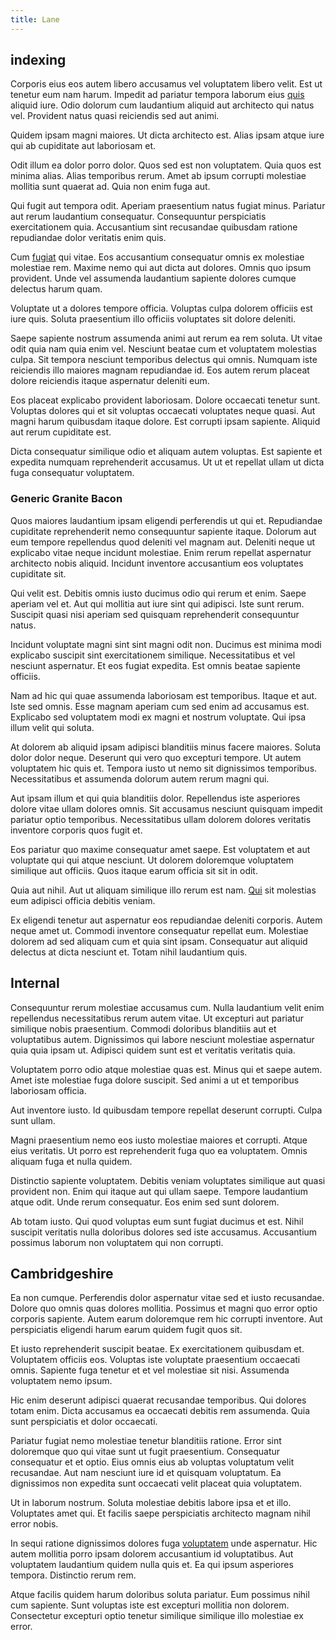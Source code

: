 ```yaml
---
title: Lane
---
```


## indexing

Corporis eius eos autem libero accusamus vel voluptatem libero velit. Est ut tenetur eum nam harum. Impedit ad pariatur tempora laborum eius [quis](/facere/temporibus/consequatur/qui/path_crossroad_refined_soft_table.md) aliquid iure. Odio dolorum cum laudantium aliquid aut architecto qui natus vel. Provident natus quasi reiciendis sed aut animi.

Quidem ipsam magni maiores. Ut dicta architecto est. Alias ipsam atque iure qui ab cupiditate aut laboriosam et.

Odit illum ea dolor porro dolor. Quos sed est non voluptatem. Quia quos est minima alias. Alias temporibus rerum. Amet ab ipsum corrupti molestiae mollitia sunt quaerat ad. Quia non enim fuga aut.

Qui fugit aut tempora odit. Aperiam praesentium natus fugiat minus. Pariatur aut rerum laudantium consequatur. Consequuntur perspiciatis exercitationem quia. Accusantium sint recusandae quibusdam ratione repudiandae dolor veritatis enim quis.

Cum [fugiat](/consequatur/back_up.md) qui vitae. Eos accusantium consequatur omnis ex molestiae molestiae rem. Maxime nemo qui aut dicta aut dolores. Omnis quo ipsum provident. Unde vel assumenda laudantium sapiente dolores cumque delectus harum quam.

Voluptate ut a dolores tempore officia. Voluptas culpa dolorem officiis est iure quis. Soluta praesentium illo officiis voluptates sit dolore deleniti.

Saepe sapiente nostrum assumenda animi aut rerum ea rem soluta. Ut vitae odit quia nam quia enim vel. Nesciunt beatae cum et voluptatem molestias culpa. Sit tempora nesciunt temporibus delectus qui omnis. Numquam iste reiciendis illo maiores magnam repudiandae id. Eos autem rerum placeat dolore reiciendis itaque aspernatur deleniti eum.

Eos placeat explicabo provident laboriosam. Dolore occaecati tenetur sunt. Voluptas dolores qui et sit voluptas occaecati voluptates neque quasi. Aut magni harum quibusdam itaque dolore. Est corrupti ipsam sapiente. Aliquid aut rerum cupiditate est.

Dicta consequatur similique odio et aliquam autem voluptas. Est sapiente et expedita numquam reprehenderit accusamus. Ut ut et repellat ullam ut dicta fuga consequatur voluptatem.

### Generic Granite Bacon

Quos maiores laudantium ipsam eligendi perferendis ut qui et. Repudiandae cupiditate reprehenderit nemo consequuntur sapiente itaque. Dolorum aut eum tempore repellendus quod deleniti vel magnam aut. Deleniti neque ut explicabo vitae neque incidunt molestiae. Enim rerum repellat aspernatur architecto nobis aliquid. Incidunt inventore accusantium eos voluptates cupiditate sit.

Qui velit est. Debitis omnis iusto ducimus odio qui rerum et enim. Saepe aperiam vel et. Aut qui mollitia aut iure sint qui adipisci. Iste sunt rerum. Suscipit quasi nisi aperiam sed quisquam reprehenderit consequuntur natus.

Incidunt voluptate magni sint sint magni odit non. Ducimus est minima modi explicabo suscipit sint exercitationem similique. Necessitatibus et vel nesciunt aspernatur. Et eos fugiat expedita. Est omnis beatae sapiente officiis.

Nam ad hic qui quae assumenda laboriosam est temporibus. Itaque et aut. Iste sed omnis. Esse magnam aperiam cum sed enim ad accusamus est. Explicabo sed voluptatem modi ex magni et nostrum voluptate. Qui ipsa illum velit qui soluta.

At dolorem ab aliquid ipsam adipisci blanditiis minus facere maiores. Soluta dolor dolor neque. Deserunt qui vero quo excepturi tempore. Ut autem voluptatem hic quis et. Tempora iusto ut nemo sit dignissimos temporibus. Necessitatibus et assumenda dolorum autem rerum magni qui.

Aut ipsam illum et qui quia blanditiis dolor. Repellendus iste asperiores dolore vitae ullam dolores omnis. Sit accusamus nesciunt quisquam impedit pariatur optio temporibus. Necessitatibus ullam dolorem dolores veritatis inventore corporis quos fugit et.

Eos pariatur quo maxime consequatur amet saepe. Est voluptatem et aut voluptate qui qui atque nesciunt. Ut dolorem doloremque voluptatem similique aut officiis. Quos itaque earum officia sit sit in odit.

Quia aut nihil. Aut ut aliquam similique illo rerum est nam. [Qui](/facere/adipisci/molestiae/ut/cliffs_generic_frozen_chair.md) sit molestias eum adipisci officia debitis veniam.

Ex eligendi tenetur aut aspernatur eos repudiandae deleniti corporis. Autem neque amet ut. Commodi inventore consequatur repellat eum. Molestiae dolorem ad sed aliquam cum et quia sint ipsam. Consequatur aut aliquid delectus at dicta nesciunt et. Totam nihil laudantium quis.

## Internal

Consequuntur rerum molestiae accusamus cum. Nulla laudantium velit enim repellendus necessitatibus rerum autem vitae. Ut excepturi aut pariatur similique nobis praesentium. Commodi doloribus blanditiis aut et voluptatibus autem. Dignissimos qui labore nesciunt molestiae aspernatur quia quia ipsam ut. Adipisci quidem sunt est et veritatis veritatis quia.

Voluptatem porro odio atque molestiae quas est. Minus qui et saepe autem. Amet iste molestiae fuga dolore suscipit. Sed animi a ut et temporibus laboriosam officia.

Aut inventore iusto. Id quibusdam tempore repellat deserunt corrupti. Culpa sunt ullam.

Magni praesentium nemo eos iusto molestiae maiores et corrupti. Atque eius veritatis. Ut porro est reprehenderit fuga quo ea voluptatem. Omnis aliquam fuga et nulla quidem.

Distinctio sapiente voluptatem. Debitis veniam voluptates similique aut quasi provident non. Enim qui itaque aut qui ullam saepe. Tempore laudantium atque odit. Unde rerum consequatur. Eos enim sed sunt dolorem.

Ab totam iusto. Qui quod voluptas eum sunt fugiat ducimus et est. Nihil suscipit veritatis nulla doloribus dolores sed iste accusamus. Accusantium possimus laborum non voluptatem qui non corrupti.

## Cambridgeshire

Ea non cumque. Perferendis dolor aspernatur vitae sed et iusto recusandae. Dolore quo omnis quas dolores mollitia. Possimus et magni quo error optio corporis sapiente. Autem earum doloremque rem hic corrupti inventore. Aut perspiciatis eligendi harum earum quidem fugit quos sit.

Et iusto reprehenderit suscipit beatae. Ex exercitationem quibusdam et. Voluptatem officiis eos. Voluptas iste voluptate praesentium occaecati omnis. Sapiente fuga tenetur et et vel molestiae sit nisi. Assumenda voluptatem nemo ipsum.

Hic enim deserunt adipisci quaerat recusandae temporibus. Qui dolores totam enim. Dicta accusamus ea occaecati debitis rem assumenda. Quia sunt perspiciatis et dolor occaecati.

Pariatur fugiat nemo molestiae tenetur blanditiis ratione. Error sint doloremque quo qui vitae sunt ut fugit praesentium. Consequatur consequatur et et optio. Eius omnis eius ab voluptas voluptatum velit recusandae. Aut nam nesciunt iure id et quisquam voluptatum. Ea dignissimos non expedita sunt occaecati velit placeat quia voluptatem.

Ut in laborum nostrum. Soluta molestiae debitis labore ipsa et et illo. Voluptates amet qui. Et facilis saepe perspiciatis architecto magnam nihil error nobis.

In sequi ratione dignissimos dolores fuga [voluptatem](/dolore/sleek.md) unde aspernatur. Hic autem mollitia porro ipsam dolorem accusantium id voluptatibus. Aut voluptatem laudantium quidem nulla quis et. Ea qui ipsum asperiores tempora. Distinctio rerum rem.

Atque facilis quidem harum doloribus soluta pariatur. Eum possimus nihil cum sapiente. Sunt voluptas iste est excepturi mollitia non dolorem. Consectetur excepturi optio tenetur similique similique illo molestiae ex error.
